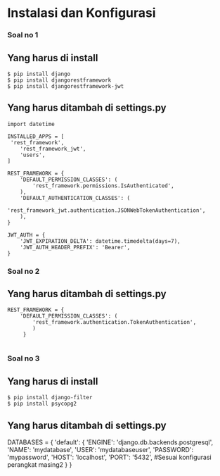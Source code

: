 # Instalasi dan Konfigurasi

### Soal no 1

## Yang harus di install

```
$ pip install django
$ pip install djangorestframework
$ pip install djangorestframework-jwt
```

## Yang harus ditambah di settings.py

```
import datetime

INSTALLED_APPS = [
 'rest_framework',
    'rest_framework_jwt',
    'users',
]

REST_FRAMEWORK = {
    'DEFAULT_PERMISSION_CLASSES': (
        'rest_framework.permissions.IsAuthenticated',
    ),
    'DEFAULT_AUTHENTICATION_CLASSES': (
        'rest_framework_jwt.authentication.JSONWebTokenAuthentication',
    ),
}

JWT_AUTH = {
    'JWT_EXPIRATION_DELTA': datetime.timedelta(days=7),
    'JWT_AUTH_HEADER_PREFIX': 'Bearer',
}
```

### Soal no 2

## Yang harus ditambah di settings.py

```
REST_FRAMEWORK = {
    'DEFAULT_PERMISSION_CLASSES': (
        'rest_framework.authentication.TokenAuthentication',
        )
     }
     
```

### Soal no 3

## Yang harus di install

```
$ pip install django-filter
$ pip install psycopg2
```

## Yang harus ditambah di settings.py

DATABASES = {
    'default': {
        'ENGINE': 'django.db.backends.postgresql',
        'NAME': 'mydatabase',
        'USER': 'mydatabaseuser',
        'PASSWORD': 'mypassword',
        'HOST': 'localhost',
        'PORT': '5432',
        #Sesuai konfigurasi perangkat masing2
    }
}

